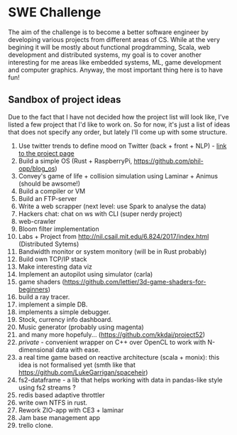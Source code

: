 # SWE Challenge

The aim of the challenge is to become a better software engineer by developing various projects from different areas of CS. While at the very begining it will be mostly about functional progdramming, Scala, web development and distributed systems, my goal is to cover another interesting for me areas like embedded systems, ML, game development and computer graphics. Anyway, the most important thing here is to have fun!

## Sandbox of project ideas

Due to the fact that I have not decided how the project list will look like, I've listed a few project that I'd like to work on. So for now, it's just a list of ideas that does not specify any order, but lately I'll come up with some structure.

1. Use twitter trends to define mood on Twitter (back + front + NLP) - [link to the project page](https://github.com/VladPodilnyk/twitter-mood)
2. Build a simple OS (Rust + RaspberryPi, https://github.com/phil-opp/blog_os)
3. Convey's game of life + collision simulation using Laminar + Animus (should be awsome!)
4. Build a compiler or VM
5. Build an FTP-server
6. Write a web scrapper (next level: use Spark to analyse the data)
7. Hackers chat: chat on ws with CLI (super nerdy project)
8. web-crawler
9. Bloom filter implementation
10. Labs + Project from http://nil.csail.mit.edu/6.824/2017/index.html (Distributed Sytems)
11. Bandwidth monitor or system monitory (will be in Rust probably)
12. Build own TCP/IP stack
13. Make interesting data viz
14. Implement an autopilot using simulator (carla) 
15. game shaders (https://github.com/lettier/3d-game-shaders-for-beginners)
16. build a ray tracer. 
17. implement a simple DB.
18. implements a simple debugger.
19. Stock, currency info dashboard.
20. Music generator (probably using magenta)
21. and many more hopefuly... (https://github.com/kkdai/project52)
22. <spike project> *private* - convenient wrapper on C++ over OpenCL to work with N-dimensional data with ease.
23. a real time game based on reactive architecture (scala + monix): this idea is not formalised yet (smth like that https://github.com/LukeGarrigan/spaceheir)
24. fs2-dataframe - a lib that helps working with data in pandas-like style using fs2 streams ?
25. redis based adaptive throttler
26. write own NTFS in rust.
27. Rework ZIO-app with CE3 + laminar
28. Jam base management app
29. trello clone.
